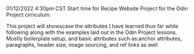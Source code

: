 01/12/2022 4:30pm CST Start time for Recipe Website Project for
the Odin Project cirriculum.

This project will showscase the attributes I have learned thus far
while following along with the examples laid out in the Odin 
Project lessons.  Mostly boilerplate setup, and basic attributes
such as:anchor attributes, paragraphs, header size, image sourcing, and ref links as well
